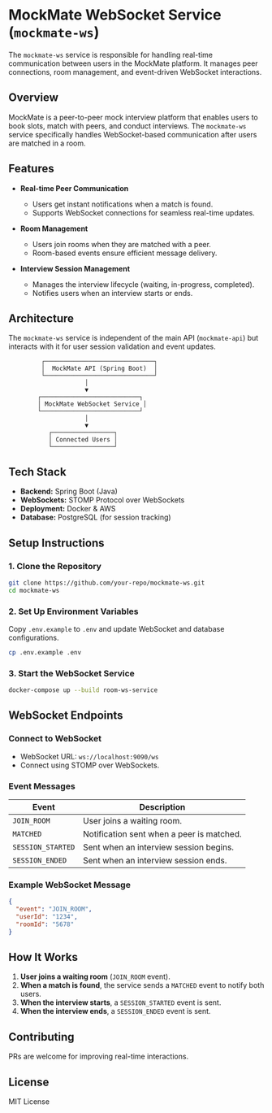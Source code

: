 # MockMate WebSocket Service (`mockmate-ws`)

The `mockmate-ws` service is responsible for handling real-time communication between users in the MockMate platform. It manages peer connections, room management, and event-driven WebSocket interactions.

## **Overview**
MockMate is a peer-to-peer mock interview platform that enables users to book slots, match with peers, and conduct interviews. The `mockmate-ws` service specifically handles WebSocket-based communication after users are matched in a room.

## **Features**
- **Real-time Peer Communication**
  - Users get instant notifications when a match is found.
  - Supports WebSocket connections for seamless real-time updates.

- **Room Management**
  - Users join rooms when they are matched with a peer.
  - Room-based events ensure efficient message delivery.

- **Interview Session Management**
  - Manages the interview lifecycle (waiting, in-progress, completed).
  - Notifies users when an interview starts or ends.

## **Architecture**
The `mockmate-ws` service is independent of the main API (`mockmate-api`) but interacts with it for user session validation and event updates.

```
         ┌──────────────────────────────┐
         │  MockMate API (Spring Boot)  │
         └──────────────────────────────┘
                     │
                     ▼
        ┌───────────────────────────┐
        │ MockMate WebSocket Service │
        └───────────────────────────┘
                     │
                     ▼
           ┌─────────────────┐
           │ Connected Users │
           └─────────────────┘
```

## **Tech Stack**
- **Backend:** Spring Boot (Java)
- **WebSockets:** STOMP Protocol over WebSockets
- **Deployment:** Docker & AWS
- **Database:** PostgreSQL (for session tracking)

## **Setup Instructions**
### **1. Clone the Repository**
```sh
git clone https://github.com/your-repo/mockmate-ws.git
cd mockmate-ws
```

### **2. Set Up Environment Variables**
Copy `.env.example` to `.env` and update WebSocket and database configurations.
```sh
cp .env.example .env
```

### **3. Start the WebSocket Service**
```sh
docker-compose up --build room-ws-service
```

## **WebSocket Endpoints**
### **Connect to WebSocket**
- WebSocket URL: `ws://localhost:9090/ws`
- Connect using STOMP over WebSockets.

### **Event Messages**
| Event          | Description                                    |
|---------------|--------------------------------|
| `JOIN_ROOM`   | User joins a waiting room.  |
| `MATCHED`     | Notification sent when a peer is matched.  |
| `SESSION_STARTED` | Sent when an interview session begins. |
| `SESSION_ENDED` | Sent when an interview session ends. |

### **Example WebSocket Message**
```json
{
  "event": "JOIN_ROOM",
  "userId": "1234",
  "roomId": "5678"
}
```

## **How It Works**
1. **User joins a waiting room** (`JOIN_ROOM` event).
2. **When a match is found**, the service sends a `MATCHED` event to notify both users.
3. **When the interview starts**, a `SESSION_STARTED` event is sent.
4. **When the interview ends**, a `SESSION_ENDED` event is sent.

## **Contributing**
PRs are welcome for improving real-time interactions.

## **License**
MIT License
```